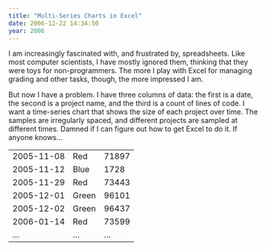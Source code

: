 ```yaml
---
title: "Multi-Series Charts in Excel"
date: 2006-12-22 14:34:50
year: 2006
---
```

I am increasingly fascinated with, and frustrated by, spreadsheets.  Like most computer scientists, I have mostly ignored them, thinking that they were toys for non-programmers.  The more I play with Excel for managing grading and other tasks, though, the more impressed I am.

But now I have a problem.  I have three columns of data: the first is a date, the second is a project name, and the third is a count of lines of code.  I want a time-series chart that shows the size of each project over time.  The samples are irregularly spaced, and different projects are sampled at different times.  Damned if I can figure out how to get Excel to do it.  If anyone knows…
<table>
<tr>
<td>2005-11-08</td>
<td>Red</td>
<td>71897</td>
</tr>
<tr>
<td>2005-11-12</td>
<td>Blue</td>
<td>1728</td>
</tr>
<tr>
<td>2005-11-29</td>
<td>Red</td>
<td>73443</td>
</tr>
<tr>
<td>2005-12-01</td>
<td>Green</td>
<td>96101</td>
</tr>
<tr>
<td>2005-12-02</td>
<td>Green</td>
<td>96437</td>
</tr>
<tr>
<td>2006-01-14</td>
<td>Red</td>
<td>73599</td>
</tr>
<tr>
<td>…</td>
<td>…</td>
<td>…</td>
</tr>
</table>
